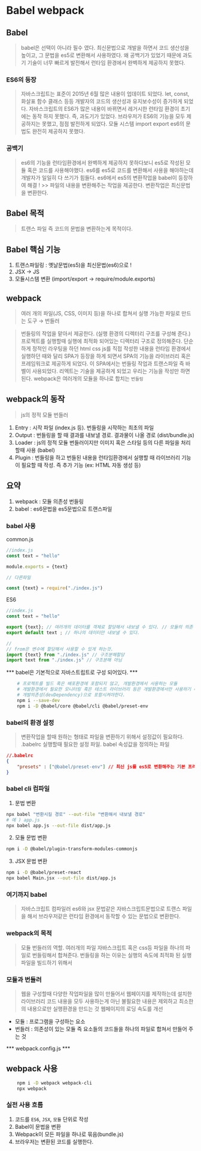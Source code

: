 # Babel webpack

## Babel
> babel은 선택이 아니라 필수 였다.
> 최신문법으로 개발을 하면서 코드 생산성을 높이고, 그 문법을 es5로 변환해서 사용하였다. 
> 왜 공백기가 있었기 때문에 과도기 기술이 너무 빠르게 발전해서 런타임 환경에서 완벽하게 제공하지 못했다.

### ES6의 등장
> 자바스크립트는 표준이 2015년 6월 많은 내용이 업데이트 되었다.
> let, const, 화살표 함수 클래스 등등 개발자의 코드의 생산성과 유지보수성이 증가하게 되었다.
> 자바스크립트의 ES6가 많은 내용이 바뀌면서 레거시한 런타임 환경이 초기에는 동작 하지 못했다.
> 즉, 과도기가 있었다.
> 브라우저가 ES6의 기능을 모두 제공하지는 못했고, 점점 발전하게 되었다.
> 모듈 시스템 import export es6의 문법도 완전히 제공하지 못했다.

### 공백기
> es6의 기능을 런타임환경에서 완벽하게 제공하지 못하다보니 es5로 작성된 모듈 혹은 코드를 사용해야했다.
> es6를 es5로 코드를 변환해서 사용을 해야하는데 개발자가 일일히 다 쓰기가 힘들다. 
> es6에서 es5의 변환작업을 babel이 등장하여 해결 ! >> 파일의 내용을 변환해주는 작업을 제공한다.
> 변환작업은 최신문법을 변환한다. 

## Babel 목적
> 트랜스 파일 즉 코드의 문법을 변환하는게 목적이다. 

## Babel 핵심 기능
1. 트랜스파일링 : 옛날문법(es5)을 최신문법(es6)으로 !
2. JSX -> JS
3. 모듈시스템 변환 (import/export -> require/module.exports)

## webpack
> 여러 개의 파일(JS, CSS, 이미지 등)을 하나로 합쳐서 실행 가능한 파일로 만드는 도구 → 번들러

> 번들링의 작업을 맡아서 제공한다. (실행 환경의 디렉터리 구조를 구성해 준다.)
> 프로젝트를 실행할때 실행에 최적화 되어있는 디렉터리 구조로 정의해준다.
> 단순하게 정적인 라우팅을 하던 html css js를 직접 작성한 내용을 런타임 환경에서 실행하던 때와 달리 
> SPA가 등장을 하게 되면서 SPA의 기능을 라이브러리 혹은 프레임워크로 제공하게 되었다.
> 이 SPA에서는 번들링 작업과 트랜스파일 즉 바벨이 사용되었다. 
> 리엑트는 기술을 제공하게 되었고 우리는 기능을 작성만 하면 된다.
> webpack은 여러개의 모듈을 하나로 합치는 `번들링`

## webpack의 동작
> js의 정적 모듈 번들러

1. Entry : 시작 파일 (index.js 등). 번들링을 시작하는 최초의 파일
2. Output : 번들링을 할 때 결과를 내보낼 경로. 결과물이 나올 경로 (dist/bundle.js)
3. Loader : js의 정적 모듈 번들러이지만 이미지 혹은 스타일 등의 다른 파일을 처리할때 사용 (babel)
4. Plugin : 번들링을 하고 번들된 내용을 런타임환경에서 실행할 때 라이브러리 기능이 필요할 때 작성. 즉 추가 기능 (ex: HTML 자동 생성 등)

## 요약
1. webpack : 모듈 의존성 번들링
2. babel : es6문법을 es5문법으로 트랜스파일

### babel 사용
common.js
```js
//index.js
const text = "hello"

module.exports = {text}

// 다른파일

const {text} = require("./index.js")
```

ES6
```js
//index.js 
const text = "hello"

export {text}; // 여러개의 데이터를 객체로 할당해서 내보낼 수 있다. // 모듈의 의존 결합성이 좀더 강력하다.
export default text ; // 하나의 데이터만 내보낼 수 있다. 

//
// from은 변수에 할당해서 사용할 수 있게 하는것. 
import {text} from "./index.js" // 구조분해할당
import text from "./index.js" // 구조분해 아님
```

*** babel은 기본적으로 자바스트립트로 구성 되어있다. ***

```sh
    # 프로젝트를 빌드 혹은 배포환경에 포함되지 않고, 개발환경에서 사용하는 모듈
    # 개발환경에서 필요한 모니터링 혹은 테스트 라이브러리 등은 개발환경에서만 사용하기 때문에 
    # 개발의존성(devDependency)으로 포함시켜야한다.
    npm i --save-dev
    npm i -D @babel/core @babel/cli @babel/preset-env
```

### babel의 환경 설정
> 변환작업을 할때 원하는 형태로 파일을 변환하기 위해서 설정값이 필요하다. 
> .babelrc 실행할때 필요한 설정 파일. babel 속성값을 정의하는 파일

```json
//.babelrc
{
    "presets" : ["@babel/preset-env"] // 최신 js를 es5로 변환해주는 기본 프리셋
}
```

### babel cli 컴파일

1. 문법 변환
```sh
npx babel "변환시킬 경로" --out-file "변환해서 내보낼 경로"
# 예 ) app.js
npx babel app.js --out-file dist/app.js
```

2. 모듈 문법 변환
```sh
npm i -D @babel/plugin-transform-modules-commonjs
```

3. JSX 문법 변환
```sh
npm i -D @babel/preset-react
npx babel Main.jsx --out-file dist/app.js
```

### 여기까지 babel
> 자바스크립트 컴파일러 es6와 jsx 문법같은 자바스크립트문법으로 트랜스 파일을 해서 브라우저같은 런타임 환경에서 동작할 수 있는 문법으로 변환한다.

### webpack의 목적
> 모듈 번들러의 역할. 여러개의 파일 자바스크립트 혹은 css등 파일을 하나의 파일로 번들링해서 합쳐준다.
> 번들링을 하는 이유는 실행의 속도에 최적화 된 실행파일을 빌드하기 위해서

### 모듈과 번들러
> 웹을 구성할때 다양한 작업파일을 많이 만들어서 웹페이지를 제작하는데 
> 설치한 라이브러리 코드 내용을 모두 사용하는게 아닌 불필요한 내용은 제외하고 최소한의 내용으로만 실행환경을 만드는 것
> 웹페이지의 로딩 속도를 개선
- 모듈 : 프로그램을 구성하는 요소
- 번들러 : 의존성이 있는 모듈 즉 요소들의 코드들을 하나의 파일로 합쳐서 만들어 주는 것

*** webpack.config.js ***

## webpack 사용
```sh
    npm i -D webpack webpack-cli 
    npx webpack
```

### 실전 사용 흐름
1. 코드를 `ES6`, `JSX`, `모듈` 단위로 작성
2. Babel이 문법을 변환
3. Webpack이 모든 파일을 하나로 묶음(bundle.js)
4. 브라우저는 변환된 코드를 실행한다.